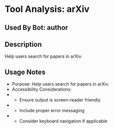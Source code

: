 # Tool Analysis: arXiv

## Used By Bot: author

## Description
Help users search for papers in arXiv.


## Usage Notes
- Purpose: Help users search for papers in arXiv.
- Accessibility Considerations:
- - Ensure output is screen-reader friendly
- - Include proper error messaging
- - Consider keyboard navigation if applicable
